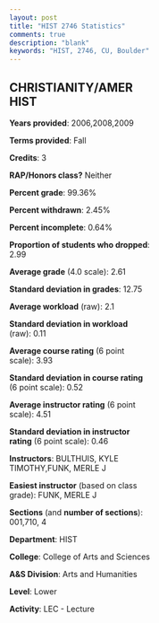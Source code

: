 ```yaml
---
layout: post
title: "HIST 2746 Statistics"
comments: true
description: "blank"
keywords: "HIST, 2746, CU, Boulder"
--- 
```

<head>
<script src="https://ajax.googleapis.com/ajax/libs/jquery/2.1.3/jquery.min.js"></script>
<script src="https://dl.dropboxusercontent.com/s/pc42nxpaw1ea4o9/highcharts.js?dl=0"></script>
<!-- <script src="../assets/js/highcharts.js"></script> -->
<style type="text/css">@font-face {
	font-family: "Bebas Neue";
	src: url(https://www.filehosting.org/file/details/544349/BebasNeue%20Regular.otf) format("opentype");
	}
	h1.Bebas { 
		font-family: "Bebas Neue", Verdana, Tahoma;
	}
</style>
</head>
<body>
	<div id="container" style="float: right; width: 45%; height: 88%; margin-left: 2.5%; margin-right: 2.5%;"></div>
	<script language="JavaScript">
		$(document).ready(function() {
		var chart = {type: 'column'};
		var title = {text: 'Grade Distribution'};
		var xAxis = {categories: ['A','B','C','D','F'],crosshair: true};
		var yAxis = {min: 0,title: {text: 'Percentage'}};
		var tooltip = {headerFormat: '<center><b><span style="font-size:20px">{point.key}</span></b></center>',
		               pointFormat: '<td style="padding:0"><b>{point.y:.1f}%</b></td>',
		               footerFormat: '</table>',shared: true,useHTML: true};
		var plotOptions = {column: {pointPadding: 0.0,borderWidth: 0}};  
		var credits = {enabled: false};var series= [{name: 'Percent',data: [12.42,49.69,29.81,3.73,4.35,]}];
		var json = {};
		json.chart = chart;
		json.title = title;
		json.tooltip = tooltip;
		json.xAxis = xAxis;
		json.yAxis = yAxis;  
		json.series = series;
		json.plotOptions = plotOptions;  
		json.credits = credits;
		$('#container').highcharts(json);
	});
	</script>
</body>
			   
## CHRISTIANITY/AMER HIST

**Years provided**: 2006,2008,2009

**Terms provided**: Fall

**Credits**: 3

**RAP/Honors class?** Neither

**Percent grade**: 99.36%

**Percent withdrawn**: 2.45%

**Percent incomplete**: 0.64%

**Proportion of students who dropped**: 2.99

**Average grade** (4.0 scale): 2.61

**Standard deviation in grades**: 12.75

**Average workload** (raw): 2.1

**Standard deviation in workload** (raw): 0.11

**Average course rating** (6 point scale): 3.93

**Standard deviation in course rating** (6 point scale): 0.52

**Average instructor rating** (6 point scale): 4.51

**Standard deviation in instructor rating** (6 point scale): 0.46

**Instructors**: BULTHUIS, KYLE TIMOTHY,FUNK, MERLE J

**Easiest instructor** (based on class grade): FUNK, MERLE J

**Sections** (and **number of sections**): 001,710, 4

**Department**: HIST

**College**: College of Arts and Sciences

**A&S Division**: Arts and Humanities

**Level**: Lower

**Activity**: LEC - Lecture